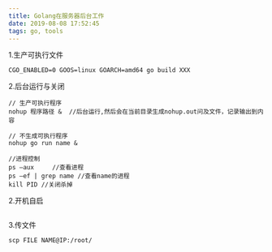 ```yaml
---
title: Golang在服务器后台工作
date: 2019-08-08 17:52:45
tags: go, tools
---
```


1.生产可执行文件	

```
CGO_ENABLED=0 GOOS=linux GOARCH=amd64 go build XXX
```



2.后台运行与关闭

```
// 生产可执行程序
nohup 程序路径 &  //后台运行,然后会在当前目录生成nohup.out问及文件，记录输出到内容

// 不生成可执行程序
nohup go run name &

//进程控制
ps –aux     //查看进程
ps –ef | grep name //查看name的进程
kill PID //关闭杀掉
```

2.开机自启

```

```

3.传文件

```
scp FILE NAME@IP:/root/
```

